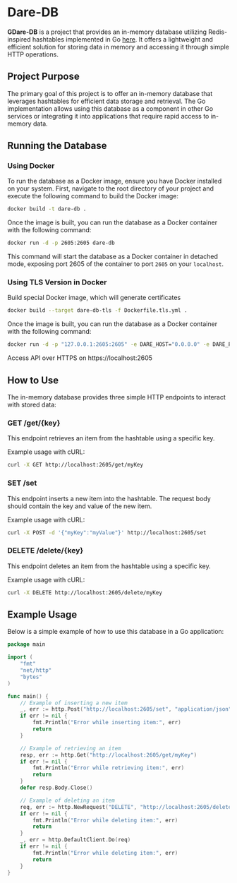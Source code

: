 # Dare-DB

**GDare-DB** is a project that provides an in-memory database utilizing Redis-inspired hashtables implemented in Go [here](https://github.com/dmarro89/go-redis-hashtable). It offers a lightweight and efficient solution for storing data in memory and accessing it through simple HTTP operations.

## Project Purpose

The primary goal of this project is to offer an in-memory database that leverages hashtables for efficient data storage and retrieval. The Go implementation allows using this database as a component in other Go services or integrating it into applications that require rapid access to in-memory data.

## Running the Database

### Using Docker

To run the database as a Docker image, ensure you have Docker installed on your system. First, navigate to the root directory of your project and execute the following command to build the Docker image:

```bash
docker build -t dare-db .
```
Once the image is built, you can run the database as a Docker container with the following command:

```bash
docker run -d -p 2605:2605 dare-db
```

This command will start the database as a Docker container in detached mode, exposing port 2605 of the container to port ```2605``` on your ```localhost```.

### Using TLS Version in Docker

Build special Docker image, which will generate certificates

```bash
docker build --target dare-db-tls -f Dockerfile.tls.yml .
```

Once the image is built, you can run the database as a Docker container with the following command:

```bash
docker run -d -p "127.0.0.1:2605:2605" -e DARE_HOST="0.0.0.0" -e DARE_PORT=2605 -e DARE_TLS_ENABLED="True" -e DARE_CERT_PRIVATE="/app/settings/cert_private.pem" -e DARE_CERT_PUBLIC="/app/settings/cert_public.pem" dare-db-tls
```

Access API over HTTPS on https://localhost:2605


## How to Use

The in-memory database provides three simple HTTP endpoints to interact with stored data:

### GET /get/{key}

This endpoint retrieves an item from the hashtable using a specific key.

Example usage with cURL:

```bash
curl -X GET http://localhost:2605/get/myKey
```

### SET /set

This endpoint inserts a new item into the hashtable. The request body should contain the key and value of the new item.

Example usage with cURL:

```bash
curl -X POST -d '{"myKey":"myValue"}' http://localhost:2605/set
```

### DELETE /delete/{key}

This endpoint deletes an item from the hashtable using a specific key.

Example usage with cURL:

```bash
curl -X DELETE http://localhost:2605/delete/myKey
```


## Example Usage

Below is a simple example of how to use this database in a Go application:

```go
package main

import (
    "fmt"
    "net/http"
    "bytes"
)

func main() {
    // Example of inserting a new item
    _, err := http.Post("http://localhost:2605/set", "application/json", bytes.NewBuffer([]byte(`{"myKey":"myValue"}`)))
    if err != nil {
        fmt.Println("Error while inserting item:", err)
        return
    }

    // Example of retrieving an item
    resp, err := http.Get("http://localhost:2605/get/myKey")
    if err != nil {
        fmt.Println("Error while retrieving item:", err)
        return
    }
    defer resp.Body.Close()

    // Example of deleting an item
    req, err := http.NewRequest("DELETE", "http://localhost:2605/delete/myKey", nil)
    if err != nil {
        fmt.Println("Error while deleting item:", err)
        return
    }
    _, err = http.DefaultClient.Do(req)
    if err != nil {
        fmt.Println("Error while deleting item:", err)
        return
    }
}


